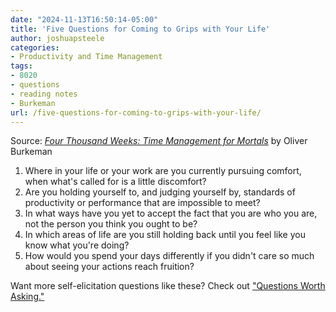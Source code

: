 ```yaml
---
date: "2024-11-13T16:50:14-05:00"
title: 'Five Questions for Coming to Grips with Your Life'
author: joshuapsteele
categories:
- Productivity and Time Management
tags:
- 8020
- questions
- reading notes
- Burkeman
url: /five-questions-for-coming-to-grips-with-your-life/
---
```


Source: [*Four Thousand Weeks: Time Management for Mortals*](https://amzn.to/4fMUDyo) by Oliver Burkeman

1. Where in your life or your work are you currently pursuing comfort, when what's called for is a little discomfort?
2. Are you holding yourself to, and judging yourself by, standards of productivity or performance that are impossible to meet?
3. In what ways have you yet to accept the fact that you are who you are, not the person you think you ought to be?
4. In which areas of life are you still holding back until you feel like you know what you're doing?
5. How would you spend your days differently if you didn't care so much about seeing your actions reach fruition?

Want more self-elicitation questions like these? Check out ["Questions Worth Asking."](/questions-worth-asking/)
